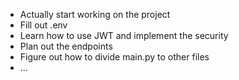 * Actually start working on the project
* Fill out .env
* Learn how to use JWT and implement the security
* Plan out the endpoints
* Figure out how to divide main.py to other files
* ...